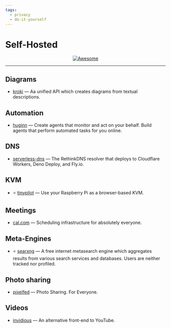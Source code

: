 ```yaml
---
tags:
  - privacy
  - do-it-yourself
---
```


# Self-Hosted

<div align="center">
    <a href="https://awesome.re">
        <img src="https://awesome.re/badge.svg" alt="Awesome">
    </a>
</div>

* * *

## Diagrams

- [kroki](https://github.com/yuzutech/kroki) — Aa unified API which creates diagrams from textual descriptions.

## Automation

- [huginn](https://github.com/huginn/huginn) — Create agents that monitor and act on your behalf. Build agents that perform automated tasks for you online.

## DNS

- [serverless-dns](https://github.com/serverless-dns/serverless-dns) — The RethinkDNS resolver that deploys to Cloudflare Workers, Deno Deploy, and Fly.io.

## KVM

- ⭐ [tinypilot](https://github.com/tiny-pilot/tinypilot) — Use your Raspberry Pi as a browser-based KVM.

## Meetings

- [cal.com](https://github.com/calcom/cal.com) — Scheduling infrastructure for absolutely everyone.

## Meta-Engines

- ⭐ [searxng](https://github.com/searxng/searxng) — A free internet metasearch engine which aggregates results from various search services and databases. Users are neither tracked nor profiled.

## Photo sharing

- [pixelfed](https://github.com/pixelfed/pixelfed) — Photo Sharing. For Everyone.

## Videos

- [invidious](https://github.com/iv-org/invidious) — An alternative front-end to YouTube.
